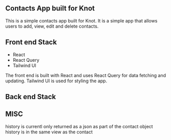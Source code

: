 ## Contacts App built for Knot

This is a simple contacts app built for Knot. It is a simple app that allows users to add, view, edit and delete contacts. 


## Front end Stack
- React
- React Query
- Tailwind UI

The front end is built with React and uses React Query for data fetching and updating. 
Tailwind UI is used for styling the app.

## Back end Stack



## MISC
history is currentl only returned as a json as part of the contact object
history is in the same view as the contact
